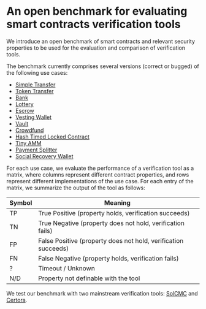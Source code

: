 # An open benchmark for evaluating smart contracts verification tools

We introduce an open benchmark of smart contracts and relevant security properties
to be used for the evaluation and comparison of verification tools.

The benchmark currently comprises several versions (correct or bugged) of the following use cases:
- [Simple Transfer](contracts/simple_transfer/)
- [Token Transfer](contracts/token_transfer/)
- [Bank](contracts/bank/)
- [Lottery](contracts/Lottery/)
- [Escrow](contracts/escrow/)
- [Vesting Wallet](contracts/vesting_wallet/)
- [Vault](contracts/vault/)
- [Crowdfund](contracts/crowdfund/)
- [Hash Timed Locked Contract](contracts/htlc/)
- [Tiny AMM](contracts/tinyamm/)
- [Payment Splitter](contracts/payment_splitter/)
- [Social Recovery Wallet](contracts/social_recovery_wallet/)

For each use case, we evaluate the performance of a verification tool
as a matrix, where columns represent different contract properties, and
rows represent different implementations of the use case.
For each entry of the matrix, we summarize the output of the tool as follows:

| Symbol | Meaning                                                        |
| ------ | -------                                                        |
| TP     | True Positive  (property holds, verification succeeds)         |
| TN     | True Negative  (property does not hold, verification fails)    |
| FP     | False Positive (property does not hold, verification succeeds) |
| FN     | False Negative (property holds, verification fails)            |
| ?      | Timeout / Unknown                                              |
| N/D    | Property not definable with the tool                           |

We test our benchmark with two mainstream verification tools:
[SolCMC](https://verify.inf.usi.ch/publications/2022/solcmc-solidity-compiler%E2%80%99s-model-checker) and [Certora](https://www.certora.com/).
